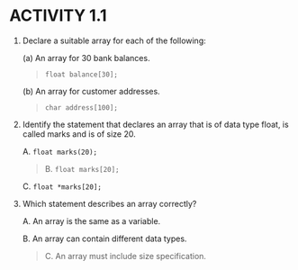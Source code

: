 # ACTIVITY 1.1


1.  Declare a suitable array for each of the following:

    (a) An array for 30 bank balances.

    >`float balance[30];`


    (b) An array for customer addresses.
    
    >`char address[100];`


2.  Identify the statement that declares an array that is of data type float, is called marks and is of size 20.

    A. `float marks(20);`
    
    >B. `float marks[20];`
    
    C. `float *marks[20];`


3.  Which statement describes an array correctly?

    A. An array is the same as a variable.

    B. An array can contain different data types.

    >C. An array must include size specification.

